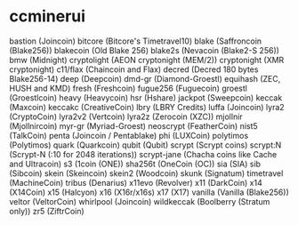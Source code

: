 # ccminerui

bastion     (Joincoin)
bitcore     (Bitcore's Timetravel10)
blake       (Saffroncoin (Blake256))
blakecoin   (Old Blake 256)
blake2s     (Nevacoin (Blake2-S 256))
bmw         (Midnight)
cryptolight (AEON cryptonight (MEM/2))
cryptonight (XMR cryptonight)
c11/flax    (Chaincoin and Flax)
decred      (Decred 180 bytes Blake256-14)
deep        (Deepcoin)
dmd-gr      (Diamond-Groestl)
equihash    (ZEC, HUSH and KMD)
fresh       (Freshcoin)
fugue256    (Fuguecoin)
groestl     (Groestlcoin)
heavy       (Heavycoin)
hsr         (Hshare)
jackpot     (Sweepcoin)
keccak      (Maxcoin)
keccakc     (CreativeCoin)
lbry        (LBRY Credits)
luffa       (Joincoin)
lyra2       (CryptoCoin)
lyra2v2     (Vertcoin)
lyra2z      (Zerocoin (XZC))
mjollnir    (Mjollnircoin)
myr-gr      (Myriad-Groest)
neoscrypt   (FeatherCoin)
nist5       (TalkCoin)
penta       (Joincoin / Pentablake)
phi         (LUXCoin)
polytimos   (Polytimos)
quark       (Quarkcoin)
qubit       (Qubit)
scrypt      (Scrypt coins)
scrypt:N    (Scrypt-N (:10 for 2048 iterations))
scrypt-jane (Chacha coins like Cache and Ultracoin)
s3          (1coin (ONE))
sha256t     (OneCoin (OC))
sia         (SIA)
sib         (Sibcoin)
skein       (Skeincoin)
skein2      (Woodcoin)
skunk       (Signatum)
timetravel  (MachineCoin)
tribus      (Denarius)
x11evo      (Revolver)
x11         (DarkCoin)
x14         (X14Coin)
x15         (Halcyon)
x16         (X16r/x16s)
x17         (X17)
vanilla     (Vanilla (Blake256))
veltor      (VeltorCoin)
whirlpool   (Joincoin)
wildkeccak  (Boolberry (Stratum only))
zr5         (ZiftrCoin)
